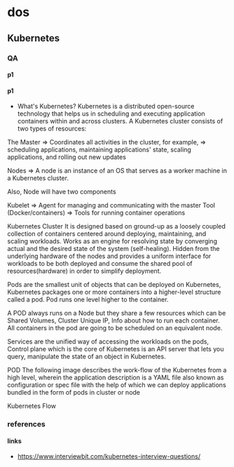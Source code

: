 # dos
## Kubernetes
### QA
#### p1
#### p1
- What's Kubernetes?
  Kubernetes is a distributed open-source technology that helps us in scheduling and executing application containers within and across clusters. A Kubernetes cluster consists of two types of resources:

The Master => Coordinates all activities in the cluster, for example, => scheduling applications, maintaining applications' state, scaling applications, and rolling out new updates

Nodes => A node is an instance of an OS that serves as a worker machine in a Kubernetes cluster.

Also, Node will have two components

Kubelet => Agent for managing and communicating with the master
Tool (Docker/containers) => Tools for running container operations

Kubernetes Cluster
It is designed based on ground-up as a loosely coupled collection of containers centered around deploying, maintaining, and scaling workloads. Works as an engine for resolving state by converging actual and the desired state of the system (self-healing). Hidden from the underlying hardware of the nodes and provides a uniform interface for workloads to be both deployed and consume the shared pool of resources(hardware) in order to simplify deployment.

Pods are the smallest unit of objects that can be deployed on Kubernetes, Kubernetes packages one or more containers into a higher-level structure called a pod. Pod runs one level higher to the container.

A POD always runs on a Node but they share a few resources which can be Shared Volumes, Cluster Unique IP, Info about how to run each container.  All containers in the pod are going to be scheduled on an equivalent node.

Services are the unified way of accessing the workloads on the pods, Control plane which is the core of Kubernetes is an API server that lets you query, manipulate the state of an object in Kubernetes.


POD
The following image describes the work-flow of the Kubernetes from a high level, wherein the application description is a YAML file also known as configuration or spec file with the help of which we can deploy applications bundled in the form of pods in cluster or node


Kubernetes Flow








### references
#### links
- <https://www.interviewbit.com/kubernetes-interview-questions/>